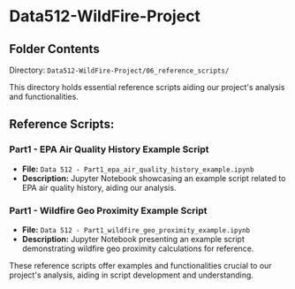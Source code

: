 # Data512-WildFire-Project
## Folder Contents

Directory: `Data512-WildFire-Project/06_reference_scripts/`

This directory holds essential reference scripts aiding our project's analysis and functionalities.

## Reference Scripts:

### Part1 - EPA Air Quality History Example Script
- **File:** `Data 512 - Part1_epa_air_quality_history_example.ipynb`
- **Description:** Jupyter Notebook showcasing an example script related to EPA air quality history, aiding our analysis.

### Part1 - Wildfire Geo Proximity Example Script
- **File:** `Data 512 - Part1_wildfire_geo_proximity_example.ipynb`
- **Description:** Jupyter Notebook presenting an example script demonstrating wildfire geo proximity calculations for reference.

These reference scripts offer examples and functionalities crucial to our project's analysis, aiding in script development and understanding.
